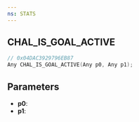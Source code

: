 ```yaml
---
ns: STATS
---
```

## CHAL_IS_GOAL_ACTIVE

```c
// 0x04DAC3929796EB87
Any CHAL_IS_GOAL_ACTIVE(Any p0, Any p1);
```

## Parameters
* **p0**:
* **p1**:
